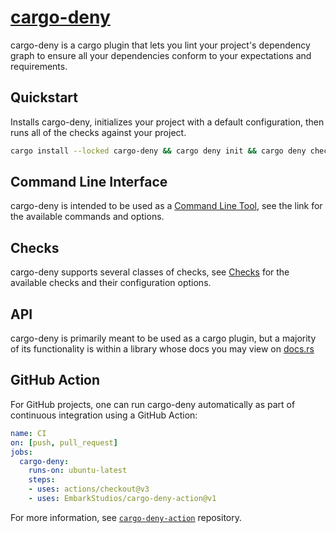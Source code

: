 # [cargo-deny](https://github.com/EmbarkStudios/cargo-deny)

cargo-deny is a cargo plugin that lets you lint your project's dependency graph to ensure all your dependencies conform to your expectations and requirements.

## Quickstart

Installs cargo-deny, initializes your project with a default configuration, then runs all of the checks against your project.

```bash
cargo install --locked cargo-deny && cargo deny init && cargo deny check
```

## Command Line Interface

cargo-deny is intended to be used as a [Command Line Tool](cli/index.html), see the link for the available commands and options.

## Checks

cargo-deny supports several classes of checks, see [Checks](checks/index.html) for the available checks and their configuration options.

## API

cargo-deny is primarily meant to be used as a cargo plugin, but a majority of its functionality is within a library whose docs you may view on [docs.rs](https://docs.rs/cargo-deny)

## GitHub Action

For GitHub projects, one can run cargo-deny automatically as part of continuous integration using a GitHub Action:

```yaml
name: CI
on: [push, pull_request]
jobs:
  cargo-deny:
    runs-on: ubuntu-latest
    steps:
    - uses: actions/checkout@v3
    - uses: EmbarkStudios/cargo-deny-action@v1
```

For more information, see [`cargo-deny-action`](https://github.com/EmbarkStudios/cargo-deny-action) repository.
